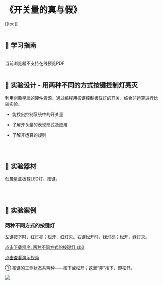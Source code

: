 # 《开关量的真与假》

[[toc]]
<br><br>

## 📒 学习指南

<br>
<object data="/tutorial/yj6box/pdf/第6课开关量的真与假.pdf" type="application/pdf" width=1200 height=800 name="开关量的真与假">
当前浏览器不支持在线预览PDF
</object>

<br>
<br>

## 📐 实验设计 - 用两种不同的方式按键控制灯亮灭

利用创趣星盒的硬件资源，通过编程用按键控制板载灯的开关，结合非运算进行比较实验。

- 能找出控制系统中的开关量

- 了解开关量的表现形式及应用

- 了解非运算的规则

<br><br>

## 🧰 实验器材

创趣星盒板载LED灯、按键。

<br><br>

## 🌰 实验案例

### 两种不同方式的按键灯

左键按下时，红灯亮；松开，红灯灭。右键松开时，绿灯亮；松开，绿灯灭。

<a href="/tutorial/yj6box/sb3/02/两种不同方式的按键灯.sb3">点击下载程序: 两种不同方式的按键灯.sb3</a>

<a href="https://www.cfunworld.com" target="_blank">点击查看演示视频</a>

① 按键的工作状态共两种——按下或松开；这里“非”按下，即松开。

<img src="/images/02/两种不同方式的按键灯.png">








